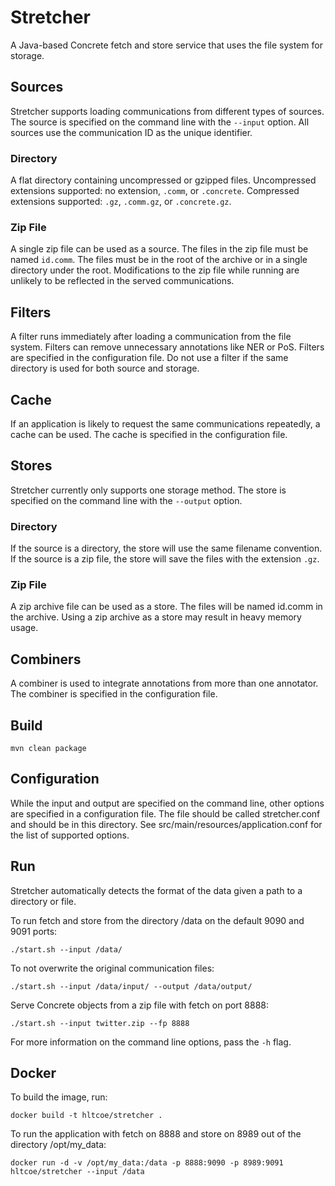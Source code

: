 # Stretcher
A Java-based Concrete fetch and store service that uses the file system for storage.

## Sources
Stretcher supports loading communications from different types of sources.
The source is specified on the command line with the `--input` option.
All sources use the communication ID as the unique identifier.

### Directory
A flat directory containing uncompressed or gzipped files.
Uncompressed extensions supported: no extension, `.comm`, or `.concrete`.
Compressed extensions supported: `.gz`, `.comm.gz`, or `.concrete.gz`.

### Zip File
A single zip file can be used as a source.
The files in the zip file must be named `id.comm`.
The files must be in the root of the archive or in a single directory under the root.
Modifications to the zip file while running are unlikely to be reflected in the served communications.

## Filters
A filter runs immediately after loading a communication from the file system.
Filters can remove unnecessary annotations like NER or PoS.
Filters are specified in the configuration file.
Do not use a filter if the same directory is used for both source and storage.

## Cache
If an application is likely to request the same communications repeatedly, a cache can be used.
The cache is specified in the configuration file.

## Stores
Stretcher currently only supports one storage method.
The store is specified on the command line with the `--output` option.

### Directory
If the source is a directory, the store will use the same filename convention.
If the source is a zip file, the store will save the files with the extension `.gz`.

### Zip File
A zip archive file can be used as a store.
The files will be named id.comm in the archive.
Using a zip archive as a store may result in heavy memory usage.

## Combiners
A combiner is used to integrate annotations from more than one annotator.
The combiner is specified in the configuration file.

## Build
```
mvn clean package
```

## Configuration
While the input and output are specified on the command line, other options are specified in a configuration file.
The file should be called stretcher.conf and should be in this directory.
See src/main/resources/application.conf for the list of supported options.

## Run
Stretcher automatically detects the format of the data given a path to a directory or file.

To run fetch and store from the directory /data on the default 9090 and 9091 ports:
```
./start.sh --input /data/
```
To not overwrite the original communication files:
```
./start.sh --input /data/input/ --output /data/output/
```

Serve Concrete objects from a zip file with fetch on port 8888:
```
./start.sh --input twitter.zip --fp 8888
```

For more information on the command line options, pass the `-h` flag.


## Docker
To build the image, run:
```
docker build -t hltcoe/stretcher .
```

To run the application with fetch on 8888 and store on 8989 out of the directory /opt/my_data:
```
docker run -d -v /opt/my_data:/data -p 8888:9090 -p 8989:9091 hltcoe/stretcher --input /data
```
